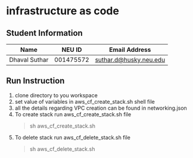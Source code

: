 # infrastructure as code

## Student Information

| Name | NEU ID | Email Address |
| --- | --- | --- |
| Dhaval Suthar | 001475572 | suthar.d@husky.neu.edu |


## Run Instruction 
 1. clone directory to you workspace
 2. set value of variables in aws_cf_create_stack.sh shell file 
 3. all the details regarding VPC creation can be found in networking.json 
 4. To create stack run aws_cf_create_stack.sh file
    > sh aws_cf_create_stack.sh
 5. To delete stack run aws_cf_delete_stack.sh file
    > sh aws_cf_delete_stack.sh                                                       
                                                    